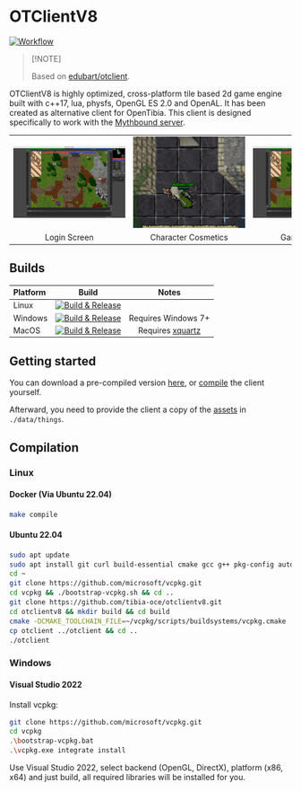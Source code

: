 # OTClientV8
[![Workflow](https://github.com/tibia-oce/migrate/actions/workflows/build-release.yaml/badge.svg)](https://github.com/tibia-oce/migrate/actions/workflows/build-release.yaml)

> \[!NOTE]
>
>Based on [edubart/otclient](https://github.com/edubart/otclient).

OTClientV8 is highly optimized, cross-platform tile based 2d game engine built with c++17, lua, physfs, OpenGL ES 2.0 and OpenAL. It has been created as alternative client for OpenTibia. This client is designed specifically to work with the [Mythbound server](https://github.com/tibia-oce/server).

<div style="text-align: center;">
  <table>
    <tr>
      <td>
        <img src="https://github.com/tibia-oce/otclientv8/blob/main/docs/images/client.png?raw=true?raw=true" width="200" alt="Login Screen" style="max-width:200px;">
      </td>
      <td>
        <img src="https://github.com/kokekanon/OTredemption-Picture-NODELETE/blob/main/Picture/Attached%20Effect/Creature/001_Bone.gif?raw=true" width="200" alt="Character Attachments" style="max-width:200px;">
        </td>
      <td>
        <img src="https://github.com/tibia-oce/otclientv8/blob/main/docs/images/client.png?raw=true" width="200" alt="Game Interface" style="max-width:200px;">
      </td>
    </tr>
    <tr>
      <td>Login Screen</td>
      <td>Character Cosmetics</td>
      <td>Game Interface</td>
    </tr>
  </table>
</div>

## Builds

| Platform       | Build        | Notes        |
| :------------- | :----------: | :----------: |
| Linux        | [![Build & Release](https://github.com/tibia-oce/otclientv8/actions/workflows/build-release.yaml/badge.svg)](https://github.com/tibia-oce/otclientv8/actions/workflows/build-release.yaml) | |
| Windows        | [![Build & Release](https://github.com/tibia-oce/otclientv8/actions/workflows/build-release.yaml/badge.svg)](https://github.com/tibia-oce/otclientv8/actions/workflows/build-release.yaml) | Requires Windows 7+ |
| MacOS        | [![Build & Release](https://github.com/tibia-oce/otclientv8/actions/workflows/build-release.yaml/badge.svg)](https://github.com/tibia-oce/otclientv8/actions/workflows/build-release.yaml) | Requires [xquartz](https://www.xquartz.org/) |

## Getting started

You can download a pre-compiled version [here](https://github.com/tibia-oce/otclientv8/releases/latest), or [compile](#Compilation) the client yourself.

Afterward, you need to provide the client a copy of the [assets](https://github.com/tibia-oce/assets/tree/master/things/1098) in `./data/things`.

## Compilation

### Linux

#### Docker (Via Ubuntu 22.04)

```sh
make compile
```

#### Ubuntu 22.04

```sh
sudo apt update
sudo apt install git curl build-essential cmake gcc g++ pkg-config autoconf libtool libglew-dev -y
cd ~
git clone https://github.com/microsoft/vcpkg.git
cd vcpkg && ./bootstrap-vcpkg.sh && cd ..
git clone https://github.com/tibia-oce/otclientv8.git
cd otclientv8 && mkdir build && cd build
cmake -DCMAKE_TOOLCHAIN_FILE=~/vcpkg/scripts/buildsystems/vcpkg.cmake .. && make -j$(nproc)
cp otclient ../otclient && cd ..
./otclient
```

### Windows

#### Visual Studio 2022

Install vcpkg:

```sh
git clone https://github.com/microsoft/vcpkg.git
cd vcpkg
.\bootstrap-vcpkg.bat
.\vcpkg.exe integrate install
```

Use Visual Studio 2022, select backend (OpenGL, DirectX), platform (x86, x64) and just build, all required libraries will be installed for you.

